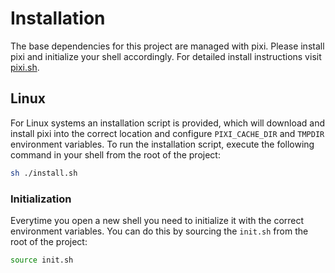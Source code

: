 # Installation
The base dependencies for this project are managed with pixi. Please install pixi and initialize your shell accordingly. For detailed install instructions visit [pixi.sh](https://pixi.sh).


## Linux
For Linux systems an installation script is provided, which will download and install pixi into the correct location and configure `PIXI_CACHE_DIR` and `TMPDIR` environment variables. To run the installation script, execute the following command in your shell from the root of the project:

```bash
sh ./install.sh
```

### Initialization
Everytime you open a new shell you need to initialize it with the correct environment variables. You can do this by sourcing the `init.sh` from the root of the project:

```bash
source init.sh
```

